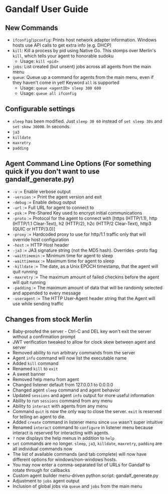 # Gandalf User Guide 

## New Commands
* `ifconfig`/`ipconfig`: Prints host network adapter information. Windows hosts use API calls to get extra info (e.g. DHCP)
* `kill`: Kill a process by pid using Native Go. This stomps over Merlin's `kill`, which tells your agent to honorable sudoku
    * Usage: `kill <pid>`
* `jobs`: List created (but unsent) jobs across all agents from the main menu
* `queue`: Queue up a command for agents from the main menu, even if they haven't come in yet! Keyword `all` is supported
    * Usage: `queue <agentID> sleep 300 600`
    * Usage: `queue all ifconfig`

## Configurable settings
* `sleep` has been modified. Just `sleep 30 60` instead of `set sleep 30s` and `set skew 30000`. In seconds.
* `ja3`
* `killdate`
* `maxretry`
* `padding`

## Agent Command Line Options (For something quick if you don't want to use gandalf_generate.py)
* `-v`           := Enable verbose output
* `-version`     := Print the agent version and exit
* `-debug`       := Enable debug output
* `-url`         := Full URL for agent to connect to
* `-psk`         := Pre-Shared Key used to encrypt initial communications
* `-proto`       := Protocol for the agent to connect with [https (HTTP/1.1), http (HTTP/1.1 Clear-Text), h2 (HTTP/2), h2c (HTTP/2 Clear-Text), http3 (QUIC or HTTP/3.0)]
* `-proxy`       := Hardcoded proxy to use for http/1.1 traffic only that will override host configuration
* `-host`        := HTTP Host header
* `-ja3`         := JA3 signature string (not the MD5 hash). Overrides -proto flag
* `-waittimemin` := Minimum time for agent to sleep
* `-waittimemax` := Maximum time for agent to sleep
* `-killdate`    := The date, as a Unix EPOCH timestamp, that the agent will quit running
* `-maxretry`    := The maximum amount of failed checkins before the agent will quit running
* `-padding`     := The maximum amount of data that will be randomly selected and appended to every message
* `-useragent`   := The HTTP User-Agent header string that the Agent will use while sending traffic

## Changes from stock Merlin
* Baby-proofed the server - Ctrl-C and DEL key won't exit the server without a confirmation prompt
* JWT verification tweaked to allow for clock skew between agent and server
* Removed ability to run arbitrary commands from the server
* Agent `info` command will now list the executable name
* Added `kill` command
* Renamed `kill` to `exit`
* A sweet banner
* Removed help menu from agent
* Changed listener default from 127.0.0.1 to 0.0.0.0
* Changed agent `sleep` command and agent behavior
* Updated `sessions` and agent `info` output for more useful information
* Ability to run `sessions` command from any menu
* Ability to `interact` with agents from any menu
* Command `quit` is now the only way to close the server. `exit` is reserved for telling an agent to die.
* Added `create` command in listener menu since `use` wasn't super intuitive
* Renamed `interact` command to `configure` in listener menu because interact is reserved for interacting with agents.
* `?` now displays the help menus in addition to `help`
* `set` commands are no longer. `sleep`, `ja3`, `killdate`, `maxretry`, `padding` are all individual commands now
* The list of available commands (and tab complete) will now have different options for windows/non-windows hosts.
* You may now enter a comma-separated list of URLs for Gandalf to rotate through for callbacks
* Custom agent builder menu-driven python script: gandalf_generate.py
* Adjustment to `jobs` agent output
* Inclusion of global jobs via `queue` and `jobs` from the main menu
